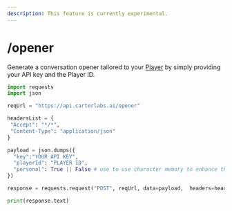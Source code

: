 ```yaml
---
description: This feature is currently experimental.
---
```


# /opener

Generate a conversation opener tailored to your [Player](../concepts/players/) by simply providing your API key and the Player ID.

```python
import requests
import json

reqUrl = "https://api.carterlabs.ai/opener"

headersList = {
 "Accept": "*/*",
 "Content-Type": "application/json" 
}

payload = json.dumps({
  "key":"YOUR API KEY",
  "playerId": "PLAYER ID",
  "personal": True || False # use to use character memory to enhance the opener. Default = True
})

response = requests.request("POST", reqUrl, data=payload,  headers=headersList)

print(response.text)
```
